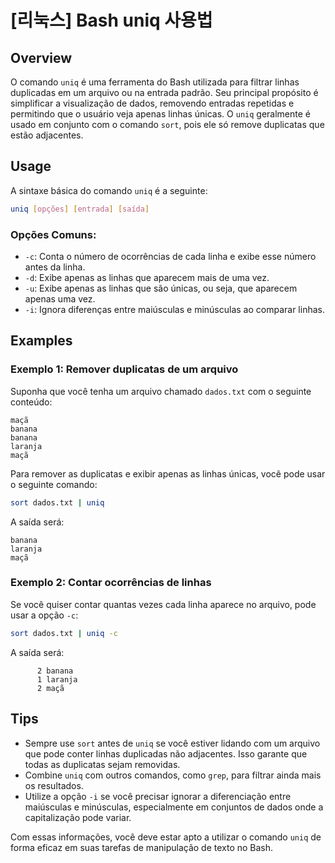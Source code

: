 # [리눅스] Bash uniq 사용법

## Overview
O comando `uniq` é uma ferramenta do Bash utilizada para filtrar linhas duplicadas em um arquivo ou na entrada padrão. Seu principal propósito é simplificar a visualização de dados, removendo entradas repetidas e permitindo que o usuário veja apenas linhas únicas. O `uniq` geralmente é usado em conjunto com o comando `sort`, pois ele só remove duplicatas que estão adjacentes.

## Usage
A sintaxe básica do comando `uniq` é a seguinte:

```bash
uniq [opções] [entrada] [saída]
```

### Opções Comuns:
- `-c`: Conta o número de ocorrências de cada linha e exibe esse número antes da linha.
- `-d`: Exibe apenas as linhas que aparecem mais de uma vez.
- `-u`: Exibe apenas as linhas que são únicas, ou seja, que aparecem apenas uma vez.
- `-i`: Ignora diferenças entre maiúsculas e minúsculas ao comparar linhas.

## Examples

### Exemplo 1: Remover duplicatas de um arquivo
Suponha que você tenha um arquivo chamado `dados.txt` com o seguinte conteúdo:

```
maçã
banana
banana
laranja
maçã
```

Para remover as duplicatas e exibir apenas as linhas únicas, você pode usar o seguinte comando:

```bash
sort dados.txt | uniq
```

A saída será:

```
banana
laranja
maçã
```

### Exemplo 2: Contar ocorrências de linhas
Se você quiser contar quantas vezes cada linha aparece no arquivo, pode usar a opção `-c`:

```bash
sort dados.txt | uniq -c
```

A saída será:

```
      2 banana
      1 laranja
      2 maçã
```

## Tips
- Sempre use `sort` antes de `uniq` se você estiver lidando com um arquivo que pode conter linhas duplicadas não adjacentes. Isso garante que todas as duplicatas sejam removidas.
- Combine `uniq` com outros comandos, como `grep`, para filtrar ainda mais os resultados.
- Utilize a opção `-i` se você precisar ignorar a diferenciação entre maiúsculas e minúsculas, especialmente em conjuntos de dados onde a capitalização pode variar.

Com essas informações, você deve estar apto a utilizar o comando `uniq` de forma eficaz em suas tarefas de manipulação de texto no Bash.